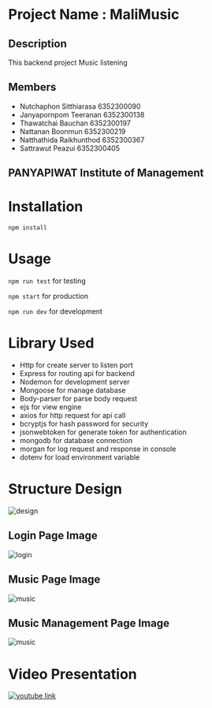 # Project Name : MaliMusic



## Description
This backend project Music listening

## Members
- Nutchaphon Sitthiarasa 6352300090
- Janyapornpom Teeranan 6352300138
- Thawatchai Bauchan 6352300197 
- Nattanan Boonmun 6352300219
- Natthathida Raikhunthod 6352300367
- Sattrawut Peazui 6352300405

## PANYAPIWAT Institute of Management


# Installation
```npm install```

# Usage
```npm run test``` for testing

```npm start``` for production

```npm run dev``` for development

# Library Used 
- Http for create server to listen port
- Express for routing api for backend
- Nodemon for development server 
- Mongoose for manage database 
- Body-parser for parse body request 
- ejs for view engine 
- axios for http request for api call 
- bcryptjs for hash password for security
- jsonwebtoken for generate token for authentication
- mongodb for database connection 
- morgan for log request and response in console
- dotenv for load environment variable
# Structure Design
<!-- show photo -->
![design](MaliMusic.png "MaliMusic")

## Login Page Image
![login](public/login.png "login")

## Music Page Image
![music](public/main.png "music")

## Music Management Page Image
![music](public/manage.png "music")

# Video Presentation
<!-- add link youtube  https://youtu.be/dnlyX0P2cyY -->
<!-- [![IMAGE ALT TEXT HERE](https://img.youtube.com/vi/YOUTUBE_VIDEO_ID_HERE/0.jpg)](https://www.youtube.com/watch?v=YOUTUBE_VIDEO_ID_HERE) -->
[![youtube link](https://img.youtube.com/vi/dnlyX0P2cyY/0.jpg)](https://www.youtube.com/watch?v=dnlyX0P2cyY)
